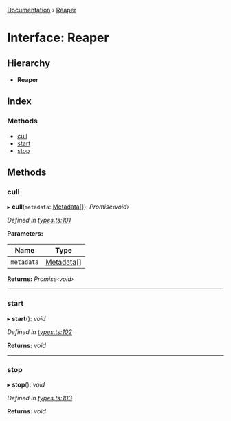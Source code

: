 [Documentation](../README.md) › [Reaper](reaper.md)

# Interface: Reaper

## Hierarchy

* **Reaper**

## Index

### Methods

* [cull](reaper.md#cull)
* [start](reaper.md#start)
* [stop](reaper.md#stop)

## Methods

###  cull

▸ **cull**(`metadata`: [Metadata](metadata.md)[]): *Promise‹void›*

*Defined in [types.ts:101](https://github.com/badbatch/cachemap/blob/2f4f64a/packages/core/src/types.ts#L101)*

**Parameters:**

Name | Type |
------ | ------ |
`metadata` | [Metadata](metadata.md)[] |

**Returns:** *Promise‹void›*

___

###  start

▸ **start**(): *void*

*Defined in [types.ts:102](https://github.com/badbatch/cachemap/blob/2f4f64a/packages/core/src/types.ts#L102)*

**Returns:** *void*

___

###  stop

▸ **stop**(): *void*

*Defined in [types.ts:103](https://github.com/badbatch/cachemap/blob/2f4f64a/packages/core/src/types.ts#L103)*

**Returns:** *void*
